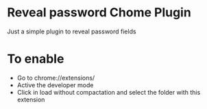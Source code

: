 # Reveal password Chome Plugin
Just a simple plugin to reveal password fields

# To enable

- Go to chrome://extensions/
- Active the developer mode
- Click in load without compactation and select the folder with this extension
